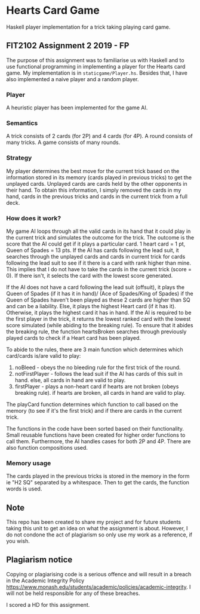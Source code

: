 # Hearts Card Game
Haskell player implementation for a trick taking playing card game.

## FIT2102 Assignment 2 2019 - FP
The purpose of this assignment was to familiarise us with Haskell and to use functional programming in implementing a player for the Hearts card game. My implementation is in ```staticgame/Player.hs```. Besides that, I have also implemented a naive player and a random player. 

### Player
A heuristic player has been implemented for the game AI. 

### Semantics
A trick consists of 2 cards (for 2P) and 4 cards (for 4P). A round consists of many tricks. A game consists of many rounds. 

### Strategy
My player determines the best move for the current trick based on the information stored in its memory (cards played in previous tricks) to get the unplayed cards. Unplayed cards are cards held by the other opponents in their hand. To obtain this
information, I simply removed the cards in my hand, cards in the previous tricks and cards in the current trick from a full deck. 

### How does it work?
My game AI loops through all the valid cards in its hand that it could play in the current trick and simulates the outcome for the trick. The outcome is the score that the AI could get if it plays a particular card. 1 heart card = 1 pt, Queen of Spades = 13 pts. If the AI has cards following the lead suit, it searches through the unplayed cards and cards in current trick for cards following the lead suit to see if it there is a card with rank higher than mine. This implies that I do not have to take the cards in the current trick (score = 0). If there isn't, it selects the card with the lowest score generated. 

If the AI does not have a card following the lead suit (offsuit), it plays the Queen of Spades (if it has it in hand)/ (Ace of Spades/King of Spades) if the Queen of Spades haven't been played as these 2 cards are higher than SQ and can be a liability. Else, it plays the highest Heart card (if it has it). Otherwise, it plays the highest card it has in hand. 
If the AI is required to be the first player in the trick, it returns the lowest ranked card with the lowest score simulated (while abiding to the breaking rule). To ensure that it abides the breaking rule, the function heartsBroken searches through previously played cards to check if a Heart card has been played. 

To abide to the rules, there are 3 main function which determines which card/cards is/are valid to play:
1. noBleed - obeys the no bleeding rule for the first trick of the round. 
2. notFirstPlayer - follows the lead suit if the AI has cards of this suit in hand. else, all cards in hand are valid to play. 
3. firstPlayer - plays a non-heart card if hearts are not broken (obeys breaking rule). if hearts are broken, all cards in hand are valid to play. 

The playCard function determines which function to call based on the memory (to see if it's the first trick) and if there are cards in the current trick. 

The functions in the code have been sorted based on their functionality. Small reusable functions have been created for higher order functions to call them. Furthermore, the AI handles cases for both 2P and 4P. There are also function compositions used. 

### Memory usage
The cards played in the previous tricks is stored in the memory in the form ie "H2 SQ" separated by a whitespace. Then to get the cards, the function words is used. 

## Note

This repo has been created to share my project and for future students taking this unit to get an idea on what the assignment is about. However, I do not condone the act of plagiarism so only use my work as a reference, if you wish.  

## Plagiarism notice
Copying or plagiarising code is a serious offence and will result in a breach in the Academic Integrity Policy https://www.monash.edu/students/academic/policies/academic-integrity. I will not be held responsible for any of these breaches.

I scored a HD for this assignment.




